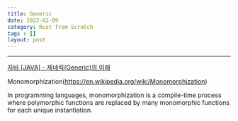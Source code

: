 ```yaml
---
title: Generic
date: 2022-02-09
category: Rust from Scratch
tags : []
layout: post
---
```




-------------------------------------------------------------------------


[자바 [JAVA] - 제네릭(Generic)의 이해](https://st-lab.tistory.com/153)



Monomorphization(https://en.wikipedia.org/wiki/Monomorphization)

In programming languages, monomorphization is a compile-time process where polymorphic functions are replaced by many monomorphic functions for each unique instantiation.
